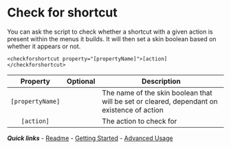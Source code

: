 # Check for shortcut

You can ask the script to check whether a shortcut with a given action is present within the menus it builds. It will then set a skin boolean based on whether it appears or not.

`<checkforshortcut property="[propertyName]">[action]</checkforshortcut>`

| Property | Optional | Description |
| :------: | :------: | ----------- |
| `[propertyName]` | | The name of the skin boolean that will be set or cleared, dependant on existence of action |
| `[action]` | | The action to check for |

***Quick links*** - [Readme](../../README.md) - [Getting Started](../started/Getting%20Started.md) - [Advanced Usage](./Advanced%20Usage.md)